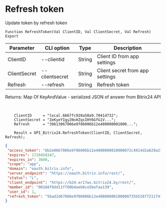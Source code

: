 ﻿---
sidebar_position: 3
---

# Refresh token
 Update token by refresh token



`Function RefreshToken(Val ClientID, Val ClientSecret, Val Refresh) Export`

  | Parameter | CLI option | Type | Description |
  |-|-|-|-|
  | ClientID | --clientid | String | Client ID from app settings |
  | ClientSecret | --clientsecret | String | Client secret from app settings |
  | Refresh | --refresh | String | Refresh token |

  
  Returns:  Map Of KeyAndValue - serialized JSON of answer from Bitrix24 API

<br/>




```bsl title="Code example"
    ClientID     = "local.6667fc928a50a9.70414732";
    ClientSecret = "ZeKyeYIgy2NsHZqsIHY6GfG1V...";
    Refresh      = "39613067006e9f06006b12e400000001000...";

    Result = OPI_Bitrix24.RefreshToken(ClientID, ClientSecret, Refresh);
```
 



```json title="Result"
{
 "access_token": "6b2e0667006e9f06006b12e4000000010000072c4914d2a629a27f8e468fd6a8ba64ff",
 "expires": 1728458347,
 "expires_in": 3600,
 "scope": "app",
 "domain": "oauth.bitrix.info",
 "server_endpoint": "https://oauth.bitrix.info/rest/",
 "status": "L",
 "client_endpoint": "https://b24-ar17wx.bitrix24.by/rest/",
 "member_id": "00168f0dd11ff00b4aeb8ce5befaa139",
 "user_id": 1,
 "refresh_token": "5bad2d67006e9f06006b12e40000000100000735b526f7211741a7e65fac266c482aca"
}
```
